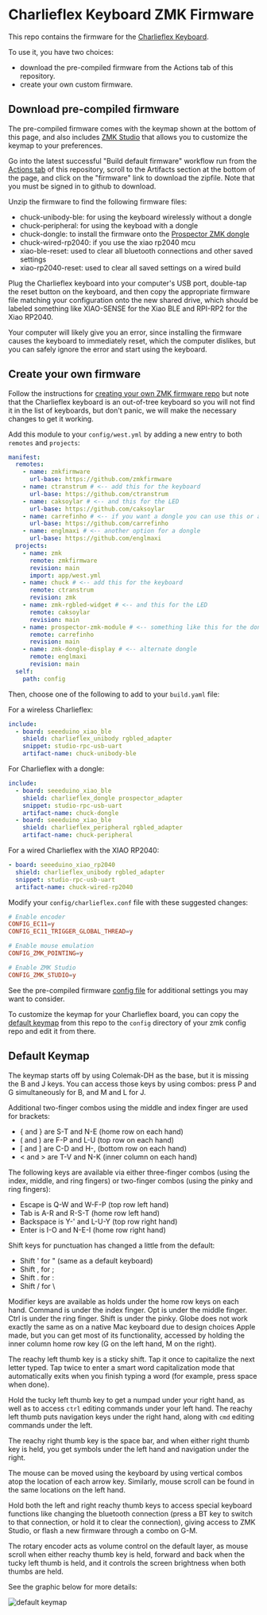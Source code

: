 # Charlieflex Keyboard ZMK Firmware

This repo contains the firmware for the [Charlieflex Keyboard][chuck].

To use it, you have two choices:

- download the pre-compiled firmware from the Actions tab of this repository.
- create your own custom firmware.

## Download pre-compiled firmware

The pre-compiled firmware comes with the keymap shown at the bottom of this page,
and also includes [ZMK Studio][studio] that allows you to customize the keymap to
your preferences.

Go into the latest successful "Build default firmware" workflow run
from the [Actions tab][actions] of this repository,
scroll to the Artifacts section at the bottom of the page,
and click on the "firmware" link to download the zipfile.
Note that you must be signed in to github to download.

Unzip the firmware to find the following firmware files:

- chuck-unibody-ble: for using the keyboard wirelessly without a dongle
- chuck-peripheral: for using the keyboad with a dongle
- chuck-dongle: to install the firmware onto the [Prospector ZMK dongle][prospector]
- chuck-wired-rp2040: if you use the xiao rp2040 mcu
- xiao-ble-reset: used to clear all bluetooth connections and other saved settings
- xiao-rp2040-reset: used to clear all saved settings on a wired build

Plug the Charlieflex keyboard into your computer's USB port,
double-tap the reset button on the keyboard,
and then copy the appropriate firmware file matching your configuration
onto the new shared drive, which should be labeled something like
XIAO-SENSE for the Xiao BLE
and RPI-RP2 for the Xiao RP2040.

Your computer will likely give you an error,
since installing the firmware causes the keyboard to immediately reset,
which the computer dislikes, but you can safely ignore the error
and start using the keyboard.

## Create your own firmware

Follow the instructions for [creating your own ZMK firmware repo][zmk]
but note that the Charlieflex keyboard is an out-of-tree keyboard so you will not
find it in the list of keyboards, but don't panic, we will make the necessary
changes to get it working.

Add this module to your `config/west.yml` by adding a new entry to both
`remotes` and `projects`:

```yaml
manifest:
  remotes:
    - name: zmkfirmware
      url-base: https://github.com/zmkfirmware
    - name: ctranstrum # <-- add this for the keyboard
      url-base: https://github.com/ctranstrum
    - name: caksoylar # <-- and this for the LED
      url-base: https://github.com/caksoylar
    - name: carrefinho # <-- if you want a dongle you can use this or another adapter
      url-base: https://github.com/carrefinho
    - name: englmaxi # <-- another option for a dongle
      url-base: https://github.com/englmaxi
  projects:
    - name: zmk
      remote: zmkfirmware
      revision: main
      import: app/west.yml
    - name: chuck # <-- add this for the keyboard
      remote: ctranstrum
      revision: zmk
    - name: zmk-rgbled-widget # <-- and this for the LED
      remote: caksoylar
      revision: main
    - name: prospector-zmk-module # <-- something like this for the dongle
      remote: carrefinho
      revision: main
    - name: zmk-dongle-display # <-- alternate dongle
      remote: englmaxi
      revision: main
  self:
    path: config
```

Then, choose one of the following to add to your `build.yaml` file:

For a wireless Charlieflex:

```yaml
include:
  - board: seeeduino_xiao_ble
    shield: charlieflex_unibody rgbled_adapter
    snippet: studio-rpc-usb-uart
    artifact-name: chuck-unibody-ble
```

For Charlieflex with a dongle:

```yaml
include:
  - board: seeeduino_xiao_ble
    shield: charlieflex_dongle prospector_adapter
    snippet: studio-rpc-usb-uart
    artifact-name: chuck-dongle
  - board: seeeduino_xiao_ble
    shield: charlieflex_peripheral rgbled_adapter
    artifact-name: chuck-peripheral
```

For a wired Charlieflex with the XIAO RP2040:

```yaml
- board: seeeduino_xiao_rp2040
  shield: charlieflex_unibody rgbled_adapter
  snippet: studio-rpc-usb-uart
  artifact-name: chuck-wired-rp2040
```

Modify your `config/charlieflex.conf` file with these suggested changes:

```conf
# Enable encoder
CONFIG_EC11=y
CONFIG_EC11_TRIGGER_GLOBAL_THREAD=y

# Enable mouse emulation
CONFIG_ZMK_POINTING=y

# Enable ZMK Studio
CONFIG_ZMK_STUDIO=y
```

See the pre-compiled firmware [config file][config]
for additional settings you may want to consider.

To customize the keymap for your Charlieflex board,
you can copy the [default keymap][keymap] from this repo
to the `config` directory of your zmk config repo
and edit it from there.

## Default Keymap

The keymap starts off by using Colemak-DH as the base,
but it is missing the B and J keys.
You can access those keys by using combos:
press P and G simultaneously for B,
and M and L for J.

Additional two-finger combos using the middle and index finger are used for brackets:

- { and } are S-T and N-E (home row on each hand)
- ( and ) are F-P and L-U (top row on each hand)
- \[ and \] are C-D and H-, (bottom row on each hand)
- < and > are T-V and N-K (inner column on each hand)

The following keys are available via either
three-finger combos (using the index, middle, and ring fingers)
or two-finger combos (using the pinky and ring fingers):

- Escape is Q-W and W-F-P (top row left hand)
- Tab is A-R and R-S-T (home row left hand)
- Backspace is Y-' and L-U-Y (top row right hand)
- Enter is I-O and N-E-I (home row right hand)

Shift keys for punctuation has changed a little from the default:

- Shift ' for " (same as a default keyboard)
- Shift , for ;
- Shift . for :
- Shift / for \\

Modifier keys are available as holds under the home row keys on each hand.
Command is under the index finger.
Opt is under the middle finger.
Ctrl is under the ring finger.
Shift is under the pinky.
Globe does not work exactly the same as on a native Mac keyboard
due to design choices Apple made,
but you can get most of its functionality,
accessed by holding the inner column home row key
(G on the left hand, M on the right).

The reachy left thumb key is a sticky shift.
Tap it once to capitalize the next letter typed.
Tap twice to enter a smart word capitalization mode
that automatically exits when you finish typing a word
(for example, press space when done).

Hold the tucky left thumb key to get a numpad under your right hand,
as well as to access `ctrl` editing commands under your left hand.
The reachy left thumb puts navigation keys under the right hand,
along with `cmd` editing commands under the left.

The reachy right thumb key is the space bar,
and when either right thumb key is held,
you get symbols under the left hand
and navigation under the right.

The mouse can be moved using the keyboard
by using vertical combos atop the location of each arrow key.
Similarly, mouse scroll can be found in the same locations on the left hand.

Hold both the left and right reachy thumb keys
to access special keyboard functions
like changing the bluetooth connection
(press a BT key to switch to that connection,
or hold it to clear the connection),
giving access to ZMK Studio,
or flash a new firmware through a combo on G-M.

The rotary encoder acts as volume control on the default layer,
as mouse scroll when either reachy thumb key is held,
forward and back when the tucky left thumb is held, and
it controls the screen brightness when both thumbs are held.

See the graphic below for more details:

![default keymap](images/charlieflex.svg)

[actions]: https://github.com/ctranstrum/chuck/actions
[chuck]: https://github.com/ctranstrum/chuck
[config]: config/charlieflex.conf
[keymap]: https://github.com/ctranstrum/chuck/tree/zmk/boards/shields/chuck/charlieflex.keymap
[prospector]: https://github.com/carrefinho/prospector
[studio]: https://zmk.studio
[zmk]: https://zmk.dev/docs/user-setup#github-repo
